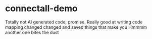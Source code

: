 # connectall-demo
Totally not AI generated code, promise.
Really good at writing code
mapping changed
changed and saved
things that make you Hmmmm
another one bites the dust
